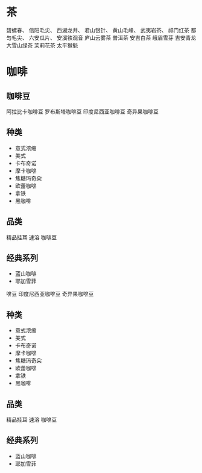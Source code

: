 # 茶

碧螺春、
信阳毛尖、
西湖龙井、
君山银针、
黄山毛峰、
武夷岩茶、
祁门红茶
都匀毛尖、
六安瓜片、
安溪铁观音
庐山云雾茶
普洱茶
安吉白茶
峨眉雪芽
吉安青龙
大雪山绿茶
茉莉花茶
太平猴魁

# 咖啡

## 咖啡豆
阿拉比卡咖啡豆
罗布斯塔咖啡豆
印度尼西亚咖啡豆
奇异果咖啡豆
## 种类

- 意式浓缩
- 美式
- 卡布奇诺
- 摩卡咖啡
- 焦糖玛奇朵
- 欧蕾咖啡
- 拿铁
- 黑咖啡

## 品类

精品挂耳
速溶
咖啡豆

## 经典系列
- 蓝山咖啡
- 耶加雪菲



啡豆
印度尼西亚咖啡豆
奇异果咖啡豆
## 种类

- 意式浓缩
- 美式
- 卡布奇诺
- 摩卡咖啡
- 焦糖玛奇朵
- 欧蕾咖啡
- 拿铁
- 黑咖啡

## 品类

精品挂耳
速溶
咖啡豆

## 经典系列
- 蓝山咖啡
- 耶加雪菲